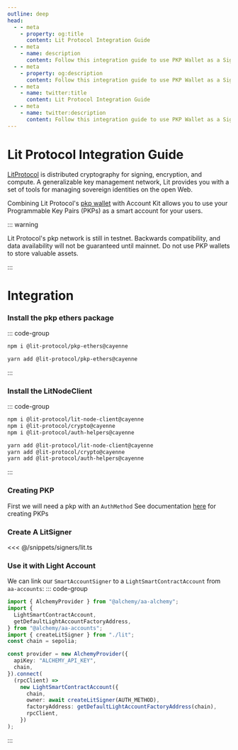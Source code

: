```yaml
---
outline: deep
head:
  - - meta
    - property: og:title
      content: Lit Protocol Integration Guide
  - - meta
    - name: description
      content: Follow this integration guide to use PKP Wallet as a Signer with Account Kit, a vertically integrated stack for building apps that support ERC-4337.
  - - meta
    - property: og:description
      content: Follow this integration guide to use PKP Wallet as a Signer with Account Kit, a vertically integrated stack for building apps that support ERC-4337.
  - - meta
    - name: twitter:title
      content: Lit Protocol Integration Guide
  - - meta
    - name: twitter:description
      content: Follow this integration guide to use PKP Wallet as a Signer with Account Kit, a vertically integrated stack for building apps that support ERC-4337.
---
```


# Lit Protocol Integration Guide

[LitProtocol](https://litprotocol.com/) is distributed cryptography for signing, encryption, and compute. A generalizable key management network, Lit provides you with a set of tools for managing sovereign identities on the open Web.

Combining Lit Protocol's [pkp wallet](https://www.npmjs.com/package/@lit-protocol/pkp-ethers) with Account Kit allows you to use your Programmable Key Pairs (PKPs) as a smart account for your users.

::: warning

Lit Protocol's pkp network is still in testnet. Backwards compatibility, and data availability will not be guaranteed until mainnet. Do not use PKP wallets to store valuable assets.

:::

# Integration

### Install the pkp ethers package

::: code-group

```bash [npm]
npm i @lit-protocol/pkp-ethers@cayenne
```

```bash [yarn]
yarn add @lit-protocol/pkp-ethers@cayenne
```

:::

### Install the LitNodeClient

::: code-group

```bash [npm]
npm i @lit-protocol/lit-node-client@cayenne
npm i @lit-protocol/crypto@cayenne
npm i @lit-protocol/auth-helpers@cayenne
```

```bash [yarn]
yarn add @lit-protocol/lit-node-client@cayenne
yarn add @lit-protocol/crypto@cayenne
yarn add @lit-protocol/auth-helpers@cayenne
```

:::

### Creating PKP

First we will need a pkp with an `AuthMethod`
See documentation [here](https://developer.litprotocol.com/v3/sdk/wallets/minting) for creating PKPs

### Create A LitSigner

<<< @/snippets/signers/lit.ts

### Use it with Light Account

We can link our `SmartAccountSigner` to a `LightSmartContractAccount` from `aa-accounts`:
::: code-group

```ts [example.ts]
import { AlchemyProvider } from "@alchemy/aa-alchemy";
import {
  LightSmartContractAccount,
  getDefaultLightAccountFactoryAddress,
} from "@alchemy/aa-accounts";
import { createLitSigner } from "./lit";
const chain = sepolia;

const provider = new AlchemyProvider({
  apiKey: "ALCHEMY_API_KEY",
  chain,
}).connect(
  (rpcClient) =>
    new LightSmartContractAccount({
      chain,
      owner: await createLitSigner(AUTH_METHOD),
      factoryAddress: getDefaultLightAccountFactoryAddress(chain),
      rpcClient,
    })
);
```

:::
